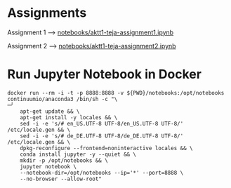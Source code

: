 # Assignments

Assignment 1 --> [notebooks/aktt1-teja-assignment1.ipynb](notebooks/aktt1-teja-assignment1.ipynb)

Assignment 2 --> [notebooks/aktt1-teja-assignment2.ipynb](notebooks/aktt1-teja-assignment2.ipynb)




# Run Jupyter Notebook in Docker

    docker run --rm -i -t -p 8888:8888 -v ${PWD}/notebooks:/opt/notebooks continuumio/anaconda3 /bin/sh -c "\                                                  ─╯
        apt-get update && \
        apt-get install -y locales && \
        sed -i -e 's/# en_US.UTF-8 UTF-8/en_US.UTF-8 UTF-8/' /etc/locale.gen && \
        sed -i -e 's/# de_DE.UTF-8 UTF-8/de_DE.UTF-8 UTF-8/' /etc/locale.gen && \
        dpkg-reconfigure --frontend=noninteractive locales && \
        conda install jupyter -y --quiet && \
        mkdir -p /opt/notebooks && \
        jupyter notebook \
        --notebook-dir=/opt/notebooks --ip='*' --port=8888 \
        --no-browser --allow-root"

